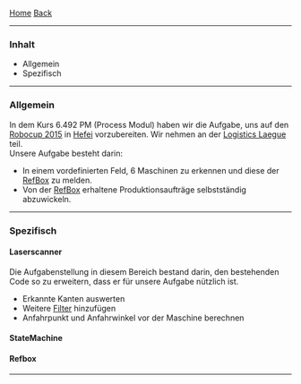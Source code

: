 [Home](home) [Back](KonzeptMF)  

----------

### Inhalt ###

- Allgemein
- Spezifisch

----------

### Allgemein ###

In dem Kurs 6.492 PM (Process Modul) haben wir die Aufgabe, uns auf den [Robocup 2015](http://www.robocup2015.org/) in [Hefei](https://www.google.ch/maps/place/Hefei,+Anhui,+China/@31.8555246,117.2862625,11z/data=!3m1!4b1!4m2!3m1!1s0x35cb640ef207cf9d:0xdc151173f2c33299) vorzubereiten.
Wir nehmen an der [Logistics Laegue](http://www.robocup2015.org/show/article/14.html) teil.  
Unsere Aufgabe besteht darin:  
- In einem vordefinierten Feld, 6 Maschinen zu erkennen und diese der [RefBox](WikiSolidus) zu melden.
- Von der [RefBox](WikiSolidus) erhaltene Produktionsaufträge selbstständig abzuwickeln.    
 


----------

### Spezifisch ###

#### Laserscanner
Die Aufgabenstellung in diesem Bereich bestand darin, den bestehenden Code so zu erweitern, dass er für unsere Aufgabe nützlich ist.  
- Erkannte Kanten auswerten
- Weitere [Filter](Laserscanner) hinzufügen
- Anfahrpunkt und Anfahrwinkel vor der Maschine berechnen


#### StateMachine

#### Refbox

----------